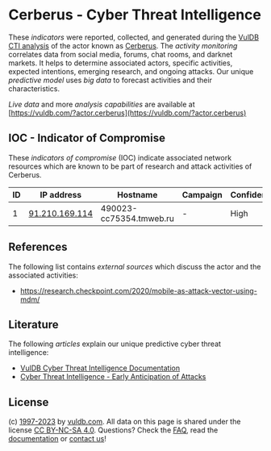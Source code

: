 # Cerberus - Cyber Threat Intelligence

These _indicators_ were reported, collected, and generated during the [VulDB CTI analysis](https://vuldb.com/?kb.cti) of the actor known as [Cerberus](https://vuldb.com/?actor.cerberus). The _activity monitoring_ correlates data from social media, forums, chat rooms, and darknet markets. It helps to determine associated actors, specific activities, expected intentions, emerging research, and ongoing attacks. Our unique _predictive model_ uses _big data_ to forecast activities and their characteristics.

_Live data_ and more _analysis capabilities_ are available at [https://vuldb.com/?actor.cerberus](https://vuldb.com/?actor.cerberus)

## IOC - Indicator of Compromise

These _indicators of compromise_ (IOC) indicate associated network resources which are known to be part of research and attack activities of Cerberus.

ID | IP address | Hostname | Campaign | Confidence
-- | ---------- | -------- | -------- | ----------
1 | [91.210.169.114](https://vuldb.com/?ip.91.210.169.114) | 490023-cc75354.tmweb.ru | - | High

## References

The following list contains _external sources_ which discuss the actor and the associated activities:

* https://research.checkpoint.com/2020/mobile-as-attack-vector-using-mdm/

## Literature

The following _articles_ explain our unique predictive cyber threat intelligence:

* [VulDB Cyber Threat Intelligence Documentation](https://vuldb.com/?kb.cti)
* [Cyber Threat Intelligence - Early Anticipation of Attacks](https://www.scip.ch/en/?labs.20201022)

## License

(c) [1997-2023](https://vuldb.com/?kb.changelog) by [vuldb.com](https://vuldb.com/?kb.about). All data on this page is shared under the license [CC BY-NC-SA 4.0](https://creativecommons.org/licenses/by-nc-sa/4.0/). Questions? Check the [FAQ](https://vuldb.com/?kb.faq), read the [documentation](https://vuldb.com/?kb) or [contact us](https://vuldb.com/?contact)!
